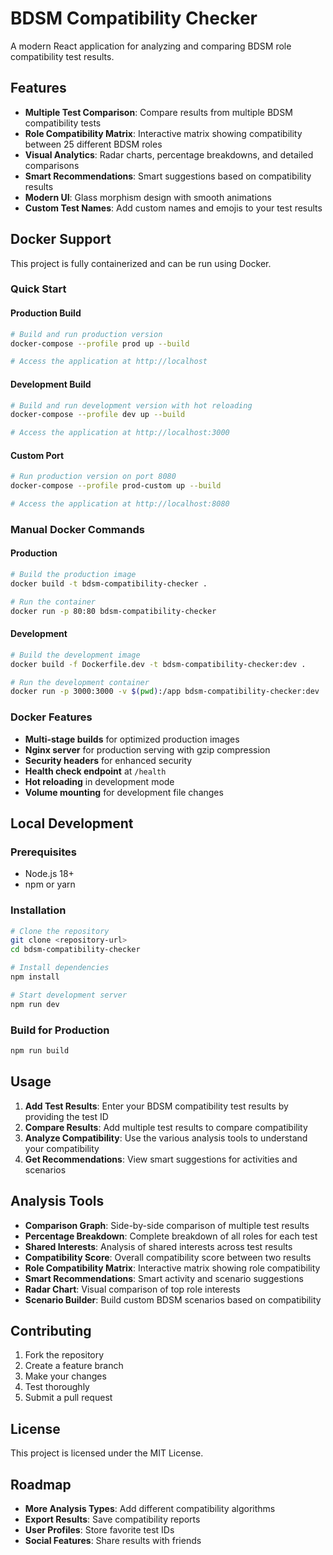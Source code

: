 # BDSM Compatibility Checker

A modern React application for analyzing and comparing BDSM role compatibility test results.

## Features

- **Multiple Test Comparison**: Compare results from multiple BDSM compatibility tests
- **Role Compatibility Matrix**: Interactive matrix showing compatibility between 25 different BDSM roles
- **Visual Analytics**: Radar charts, percentage breakdowns, and detailed comparisons
- **Smart Recommendations**: Smart suggestions based on compatibility results
- **Modern UI**: Glass morphism design with smooth animations
- **Custom Test Names**: Add custom names and emojis to your test results

## Docker Support

This project is fully containerized and can be run using Docker.

### Quick Start

#### Production Build
```bash
# Build and run production version
docker-compose --profile prod up --build

# Access the application at http://localhost
```

#### Development Build
```bash
# Build and run development version with hot reloading
docker-compose --profile dev up --build

# Access the application at http://localhost:3000
```

#### Custom Port
```bash
# Run production version on port 8080
docker-compose --profile prod-custom up --build

# Access the application at http://localhost:8080
```

### Manual Docker Commands

#### Production
```bash
# Build the production image
docker build -t bdsm-compatibility-checker .

# Run the container
docker run -p 80:80 bdsm-compatibility-checker
```

#### Development
```bash
# Build the development image
docker build -f Dockerfile.dev -t bdsm-compatibility-checker:dev .

# Run the development container
docker run -p 3000:3000 -v $(pwd):/app bdsm-compatibility-checker:dev
```

### Docker Features

- **Multi-stage builds** for optimized production images
- **Nginx server** for production serving with gzip compression
- **Security headers** for enhanced security
- **Health check endpoint** at `/health`
- **Hot reloading** in development mode
- **Volume mounting** for development file changes

## Local Development

### Prerequisites
- Node.js 18+
- npm or yarn

### Installation
```bash
# Clone the repository
git clone <repository-url>
cd bdsm-compatibility-checker

# Install dependencies
npm install

# Start development server
npm run dev
```

### Build for Production
```bash
npm run build
```

## Usage

1. **Add Test Results**: Enter your BDSM compatibility test results by providing the test ID
2. **Compare Results**: Add multiple test results to compare compatibility
3. **Analyze Compatibility**: Use the various analysis tools to understand your compatibility
4. **Get Recommendations**: View smart suggestions for activities and scenarios

## Analysis Tools

- **Comparison Graph**: Side-by-side comparison of multiple test results
- **Percentage Breakdown**: Complete breakdown of all roles for each test
- **Shared Interests**: Analysis of shared interests across test results
- **Compatibility Score**: Overall compatibility score between two results
- **Role Compatibility Matrix**: Interactive matrix showing role compatibility
- **Smart Recommendations**: Smart activity and scenario suggestions
- **Radar Chart**: Visual comparison of top role interests
- **Scenario Builder**: Build custom BDSM scenarios based on compatibility

## Contributing

1. Fork the repository
2. Create a feature branch
3. Make your changes
4. Test thoroughly
5. Submit a pull request

## License

This project is licensed under the MIT License.

## Roadmap

- **More Analysis Types**: Add different compatibility algorithms
- **Export Results**: Save compatibility reports
- **User Profiles**: Store favorite test IDs
- **Social Features**: Share results with friends
